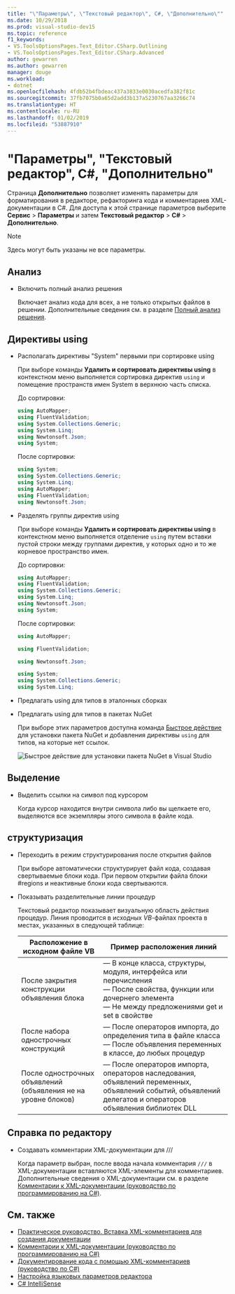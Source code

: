 ```yaml
---
title: "\"Параметры\", \"Текстовый редактор\", C#, \"Дополнительно\""
ms.date: 10/29/2018
ms.prod: visual-studio-dev15
ms.topic: reference
f1_keywords:
- VS.ToolsOptionsPages.Text_Editor.CSharp.Outlining
- VS.ToolsOptionsPages.Text_Editor.CSharp.Advanced
author: gewarren
ms.author: gewarren
manager: douge
ms.workload:
- dotnet
ms.openlocfilehash: 4fdb52b4fbdeac437a3833e0030acedfa382f81c
ms.sourcegitcommit: 37fb7075b0a65d2add3b137a5230767aa3266c74
ms.translationtype: HT
ms.contentlocale: ru-RU
ms.lasthandoff: 01/02/2019
ms.locfileid: "53887910"
---
```

# <a name="options-text-editor-c-advanced"></a>"Параметры", "Текстовый редактор", C#, "Дополнительно"

Страница **Дополнительно** позволяет изменять параметры для форматирования в редакторе, рефакторинга кода и комментариев XML-документации в C#. Для доступа к этой странице параметров выберите **Сервис** > **Параметры** и затем **Текстовый редактор** > **C#** > **Дополнительно**.

> [!NOTE]
> Здесь могут быть указаны не все параметры.

## <a name="analysis"></a>Анализ

- Включить полный анализ решения

   Включает анализ кода для всех, а не только открытых файлов в решении. Дополнительные сведения см. в разделе [Полный анализ решения](../../code-quality/how-to-enable-and-disable-full-solution-analysis-for-managed-code.md).

## <a name="using-directives"></a>Директивы using

- Располагать директивы "System" первыми при сортировке using

   При выборе команды **Удалить и сортировать директивы using** в контекстном меню выполняется сортировка директив `using` и помещение пространств имен System в верхнюю часть списка.

   До сортировки:

   ```csharp
   using AutoMapper;
   using FluentValidation;
   using System.Collections.Generic;
   using System.Linq;
   using Newtonsoft.Json;
   using System;
   ```
   
   После сортировки:

   ```csharp
   using System;
   using System.Collections.Generic;
   using System.Linq;
   using AutoMapper;
   using FluentValidation;
   using Newtonsoft.Json;
   ```
   
- Разделять группы директив using

   При выборе команды **Удалить и сортировать директивы using** в контекстном меню выполняется отделение `using` путем вставки пустой строки между группами директив, у которых одно и то же корневое пространство имен.

   До сортировки:

   ```csharp
   using AutoMapper;
   using FluentValidation;
   using System.Collections.Generic;
   using System.Linq;
   using Newtonsoft.Json;
   using System;
   ```
   
   После сортировки:
   
   ```csharp
   using AutoMapper;
   
   using FluentValidation;
   
   using Newtonsoft.Json;
   
   using System;
   using System.Collections.Generic;
   using System.Linq;
   ```
   
- Предлагать using для типов в эталонных сборках 
- Предлагать using для типов в пакетах NuGet 

   При выборе этих параметров доступна команда [Быстрое действие](../quick-actions.md) для установки пакета NuGet и добавления директивы `using` для типов, на которые нет ссылок.

   ![Быстрое действие для установки пакета NuGet в Visual Studio](media/nuget-lightbulb.png)
  
## <a name="highlighting"></a>Выделение

- Выделить ссылки на символ под курсором

   Когда курсор находится внутри символа либо вы щелкаете его, выделяются все экземпляры этого символа в файле кода.

## <a name="outlining"></a>структуризация

- Переходить в режим структурирования после открытия файлов

   При выборе автоматически структурирует файл кода, создавая свертываемые блоки кода. При первом открытии файла блоки #regions и неактивные блоки кода свертываются.

- Показывать разделительные линии процедур

   Текстовый редактор показывает визуальную область действия процедур. Линия проводится в исходных *VB*-файлах проекта в местах, указанных в следующей таблице:

   |Расположение в исходном файле VB|Пример расположения линий|
   |---------------------------------|------------------------------|
   |После закрытия конструкции объявления блока|— В конце класса, структуры, модуля, интерфейса или перечисления<br />— После свойства, функции или дочернего элемента<br />— Не между предложениями get и set в свойстве|
   |После набора однострочных конструкций|— После операторов импорта, до определения типа в файле класса<br />— После объявления переменных в классе, до любых процедур|
   |После однострочных объявлений (объявления не на уровне блоков)|— После операторов импорта, операторов наследования, объявлений переменных, объявлений событий, объявлений делегатов и операторов объявления библиотек DLL|

## <a name="editor-help"></a>Справка по редактору

- Создавать комментарии XML-документации для ///

   Когда параметр выбран, после ввода начала комментария `///` в XML-документации вставляются XML-элементы для комментариев. Дополнительные сведения о XML-документации см. в разделе [Комментарии к XML-документации (руководство по программированию на C#)](/dotnet/csharp/programming-guide/xmldoc/xml-documentation-comments).

## <a name="see-also"></a>См. также

- [Практическое руководство. Вставка XML-комментариев для создания документации](../../ide/reference/generate-xml-documentation-comments.md)
- [Комментарии к XML-документации (руководство по программированию на C#)](/dotnet/csharp/programming-guide/xmldoc/xml-documentation-comments)
- [Документирование кода с помощью XML-комментариев (руководство по C#)](/dotnet/csharp/codedoc)
- [Настройка языковых параметров редактора](../../ide/reference/setting-language-specific-editor-options.md)
- [C# IntelliSense](../../ide/visual-csharp-intellisense.md)
